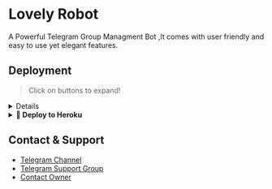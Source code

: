 </p>
    
# Lovely Robot
A Powerful Telegram Group Managment Bot ,It comes with  user friendly and easy to use yet elegant features.

## Deployment

> Click on buttons to expand!
<details>

</details>

<details>
<summary><b>🔗 Deploy to Heroku</b></summary>
<br>

> Heroku has two vars[ HEROKU_API_KEY & HEROKU_APP_NAME ] for Updater to work. 
> By setting those two vars you can get logs of your heroku app, set var, edit var, delete vars , check dyno usage and update bot. 
> Those two vars are not Mandatory! You can leave them blank too. 
    
<h4>Click the button below to deploy LOVELY on Heroku!</h4>    
<h1>
    <p align="center">
        <a href="https://heroku.com/deploy?template=https://github.com/OFFICIAL-AFK-XD/Lovely-Robot">
            <img src="https://www.herokucdn.com/deploy/button.svg" alt="Deploy">


> Checkout [Docs](https://Official-afk-xD.gitbook.io/lovely-robot/deployment/local-hosting-or-vps) for Detailed Explanation on VPS Deploy



> Support Group ? [Watch Tutorial](https://t.me/Blaze_Support/2275)
</details>

## Contact & Support

- [Telegram Channel](https://t.me/the_Blaze_Network)
- [Telegram Support Group](https://t.me/Blaze_support)
- [Contact Owner](https://t.me/log_afk)
